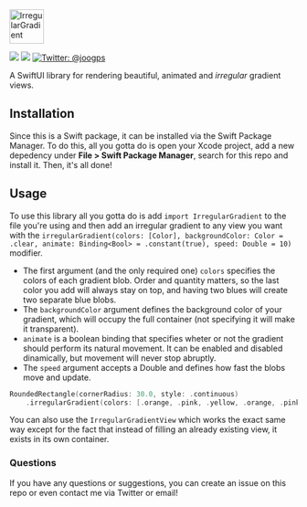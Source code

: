 <img src="../assets/title.gif" height=60 alt="IrregularGradient"/>
<p>
    <img src="https://img.shields.io/badge/iOS-13.0+-blue.svg" />
    <img src="https://img.shields.io/badge/-SwiftUI-red.svg" />
    <a href="https://twitter.com/joogps">
        <img src="https://img.shields.io/badge/Contact-@joogps-lightgrey.svg?style=social&logo=twitter" alt="Twitter: @joogps" />
    </a>
</p>

A SwiftUI library for rendering beautiful, animated  and _irregular_ gradient views.

## Installation

Since this is a Swift package, it can be installed via the Swift Package Manager. To do this, all you gotta do is open your Xcode project, add a new depedency under **File > Swift Package Manager**, search for this repo and install it. Then, it's all done!

## Usage

To use this library all you gotta do is add `import IrregularGradient` to the file you're using and then add an irregular gradient to any view you want with the `irregularGradient(colors: [Color], backgroundColor: Color = .clear, animate: Binding<Bool> = .constant(true), speed: Double = 10)` modifier. 

- The first argument (and the only required one) `colors` specifies the colors of each gradient blob. Order and quantity matters, so the last color you add will always stay on top, and having two blues will create two separate blue blobs.
- The `backgroundColor` argument defines the background color of your gradient, which will occupy the full container (not specifying it will make it transparent). 
- `animate` is a boolean binding that specifies wheter or not the gradient should perform its natural movement. It can be enabled and disabled dinamically, but movement will never stop abruptly.
- The `speed` argument accepts a Double and defines how fast the blobs move and update.

```swift
RoundedRectangle(cornerRadius: 30.0, style: .continuous)
    .irregularGradient(colors: [.orange, .pink, .yellow, .orange, .pink, .yellow], backgroundColor: .orange)
```

You can also use the `IrregularGradientView` which works the exact same way except for the fact that instead of filling an already existing view, it exists in its own container.

### Questions

If you have any questions or suggestions, you can create an issue on this repo or even contact me via Twitter or email!
